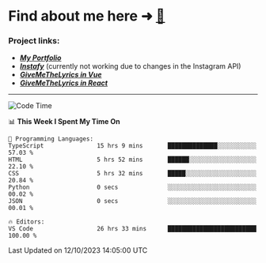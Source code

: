 # Find about me here ➜ [🧑](https://pauabella.dev)

### Project links:
- ***[My Portfolio](https://pauabella.dev)***
- ***[Instafy](https://instafy.me)*** (currently not working due to changes in the Instagram API)
- ***[GiveMeTheLyrics in Vue](https://lyrics.pauabella.dev)***
- ***[GiveMeTheLyrics in React](https://pauabella.dev/GiveMeTheLyrics)***

---
<!--START_SECTION:waka-->
![Code Time](http://img.shields.io/badge/Code%20Time-2%2C550%20hrs%2034%20mins-blue)

📊 **This Week I Spent My Time On** 

```text
💬 Programming Languages: 
TypeScript               15 hrs 9 mins       ██████████████░░░░░░░░░░░   57.03 % 
HTML                     5 hrs 52 mins       ██████░░░░░░░░░░░░░░░░░░░   22.10 % 
CSS                      5 hrs 32 mins       █████░░░░░░░░░░░░░░░░░░░░   20.84 % 
Python                   0 secs              ░░░░░░░░░░░░░░░░░░░░░░░░░   00.02 % 
JSON                     0 secs              ░░░░░░░░░░░░░░░░░░░░░░░░░   00.01 % 

🔥 Editors: 
VS Code                  26 hrs 33 mins      █████████████████████████   100.00 % 
```


 Last Updated on 12/10/2023 14:05:00 UTC
<!--END_SECTION:waka-->
